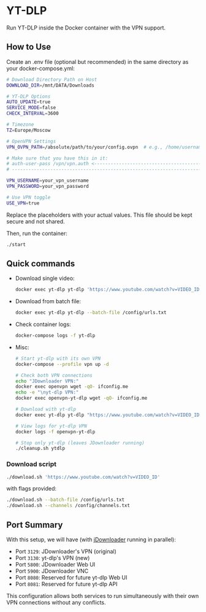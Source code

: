 # YT-DLP

Run YT-DLP inside the Docker container with the VPN support.

## How to Use

Create an .env file (optional but recommended) in the same directory as your docker-compose.yml:

```bash
# Download Directory Path on Host
DOWNLOAD_DIR=/mnt/DATA/Downloads

# YT-DLP Options
AUTO_UPDATE=true
SERVICE_MODE=false
CHECK_INTERVAL=3600

# Timezone
TZ=Europe/Moscow

# OpenVPN Settings
VPN_OVPN_PATH=/absolute/path/to/your/config.ovpn  # e.g., /home/username/vpn/config.ovpn

# Make sure that you have this in it:
# auth-user-pass /vpn/vpn.auth <-------------------------------------------------------- !!! 
# ---------------------------------------------------------------------------------------

VPN_USERNAME=your_vpn_username
VPN_PASSWORD=your_vpn_password

# Use VPN toggle
USE_VPN=true
```

Replace the placeholders with your actual values. This file should be kept secure and not shared.

Then, run the container:

```bash
./start
```

## Quick commands

- Download single video:

    ```bash
    docker exec yt-dlp yt-dlp 'https://www.youtube.com/watch?v=VIDEO_ID'
    ```

- Download from batch file:

    ```bash
    docker exec yt-dlp yt-dlp --batch-file /config/urls.txt
    ```

- Check container logs:

    ```bash
    docker-compose logs -f yt-dlp
    ```

- Misc:

    ```bash
    # Start yt-dlp with its own VPN
    docker-compose --profile vpn up -d

    # Check both VPN connections
    echo "JDownloader VPN:"
    docker exec openvpn wget -qO- ifconfig.me
    echo -e "\nyt-dlp VPN:"
    docker exec openvpn-yt-dlp wget -qO- ifconfig.me

    # Download with yt-dlp
    docker exec yt-dlp yt-dlp "https://www.youtube.com/watch?v=VIDEO_ID"

    # View logs for yt-dlp VPN
    docker logs -f openvpn-yt-dlp

    # Stop only yt-dlp (leaves JDownloader running)
    ./cleanup.sh ytdlp
    ```

### Download script

```bash
./download.sh 'https://www.youtube.com/watch?v=VIDEO_ID'
```

with flags provided:

```bash
./download.sh --batch-file /config/urls.txt
./download.sh --channels /config/channels.txt
```

## Port Summary

With this setup, we will have (with [jDownloader](https://github.com/milos85vasic/jDownloader) running in parallel):

- Port `3129`: JDownloader's VPN (original)
- Port `3130`: yt-dlp's VPN (new)
- Port `5800`: JDownloader Web UI
- Port `5900`: JDownloader VNC
- Port `8080`: Reserved for future yt-dlp Web UI
- Port `8081`: Reserved for future yt-dlp API

This configuration allows both services to run simultaneously with their own VPN connections without any conflicts.
